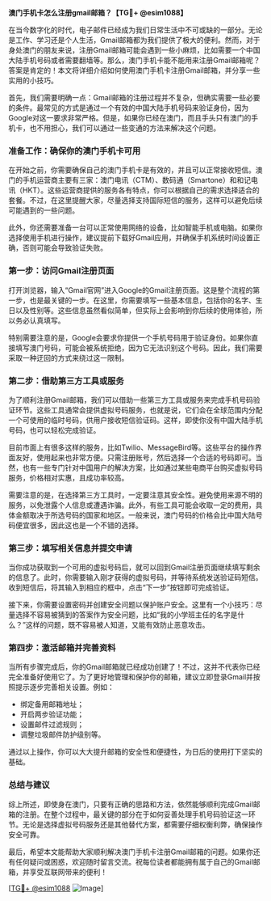 **澳门手机卡怎么注册gmail邮箱？【TG💪+ @esim1088】**

在当今数字化的时代，电子邮件已经成为我们日常生活中不可或缺的一部分。无论是工作、学习还是个人生活，Gmail邮箱都为我们提供了极大的便利。然而，对于身处澳门的朋友来说，注册Gmail邮箱可能会遇到一些小麻烦，比如需要一个中国大陆手机号码或者需要翻墙等。那么，澳门手机卡能不能用来注册Gmail邮箱呢？答案是肯定的！本文将详细介绍如何使用澳门手机卡注册Gmail邮箱，并分享一些实用的小技巧。

首先，我们需要明确一点：Gmail邮箱的注册过程并不复杂，但确实需要一些必要的条件。最常见的方式是通过一个有效的中国大陆手机号码来验证身份，因为Google对这一要求非常严格。但是，如果你已经在澳门，而且手头只有澳门的手机卡，也不用担心，我们可以通过一些变通的方法来解决这个问题。

### **准备工作：确保你的澳门手机卡可用**

在开始之前，你需要确保自己的澳门手机卡是有效的，并且可以正常接收短信。澳门的手机运营商主要有三家：澳门电讯（CTM）、数码通（Smartone）和和记电讯（HKT）。这些运营商提供的服务各有特点，你可以根据自己的需求选择适合的套餐。不过，在这里提醒大家，尽量选择支持国际短信的服务，这样可以避免后续可能遇到的一些问题。

此外，你还需要准备一台可以正常使用网络的设备，比如智能手机或电脑。如果你选择使用手机进行操作，建议提前下载好Gmail应用，并确保手机系统时间设置正确，否则可能会导致验证失败。

### **第一步：访问Gmail注册页面**

打开浏览器，输入“Gmail官网”进入Google的Gmail注册页面。这是整个流程的第一步，也是最关键的一步。在这里，你需要填写一些基本信息，包括你的名字、生日以及性别等。这些信息虽然看似简单，但实际上会影响到你后续的使用体验，所以务必认真填写。

特别需要注意的是，Google会要求你提供一个手机号码用于验证身份。如果你直接填写澳门号码，可能会被系统拒绝，因为它无法识别这个号码。因此，我们需要采取一种迂回的方式来绕过这一限制。

### **第二步：借助第三方工具或服务**

为了顺利注册Gmail邮箱，我们可以借助一些第三方工具或服务来完成手机号码验证环节。这些工具通常会提供虚拟号码服务，也就是说，它们会在全球范围内分配一个可使用的临时号码，供用户接收短信验证码。这样，即使你没有中国大陆手机号码，也可以轻松完成验证。

目前市面上有很多这样的服务，比如Twilio、MessageBird等。这些平台的操作界面友好，使用起来也非常方便。只需注册账号，然后选择一个合适的号码即可。当然，也有一些专门针对中国用户的解决方案，比如通过某些电商平台购买虚拟号码服务，价格相对实惠，且成功率较高。

需要注意的是，在选择第三方工具时，一定要注意其安全性。避免使用来源不明的服务，以免泄露个人信息或遭遇诈骗。此外，有些工具可能会收取一定的费用，具体金额取决于所选号码的国家和地区。一般来说，澳门号码的价格会比中国大陆号码便宜很多，因此这也是一个不错的选择。

### **第三步：填写相关信息并提交申请**

当你成功获取到一个可用的虚拟号码后，就可以回到Gmail注册页面继续填写剩余的信息了。此时，你需要输入刚才获得的虚拟号码，并等待系统发送验证码短信。收到短信后，将其输入到相应的框中，点击“下一步”按钮即可完成验证。

接下来，你需要设置密码并创建安全问题以保护账户安全。这里有一个小技巧：尽量选择不容易被猜到的答案作为安全问题，比如“我的小学班主任的名字是什么？”这样的问题，既不容易被人知道，又能有效防止恶意攻击。

### **第四步：激活邮箱并完善资料**

当所有步骤完成后，你的Gmail邮箱就已经成功创建了！不过，这并不代表你已经完全准备好使用它了。为了更好地管理和保护你的邮箱，建议立即登录Gmail并按照提示逐步完善相关设置。例如：

- 绑定备用邮箱地址；
- 开启两步验证功能；
- 设置邮件过滤规则；
- 调整垃圾邮件防护级别等。

通过以上操作，你可以大大提升邮箱的安全性和便捷性，为日后的使用打下坚实的基础。

### **总结与建议**

综上所述，即使身在澳门，只要有正确的思路和方法，依然能够顺利完成Gmail邮箱的注册。在整个过程中，最关键的部分在于如何妥善处理手机号码验证这一环节。无论是选择虚拟号码服务还是其他替代方案，都需要仔细权衡利弊，确保操作安全可靠。

最后，希望本文能帮助大家顺利解决澳门手机卡注册Gmail邮箱的问题。如果你还有任何疑问或困惑，欢迎随时留言交流。祝每位读者都能拥有属于自己的Gmail邮箱，并享受互联网带来的便利！

[[TG💪+ @esim1088](https://t.me/s/esim1088) ![Image](https://i.postimg.cc/4NQfJmqS/Snipaste-2025-05-13-00-14-12.png)]